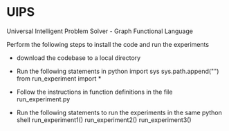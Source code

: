 # UIPS
Universal Intelligent Problem Solver - Graph Functional Language

Perform the following steps to install the code and run the experiments

- download the codebase to a local directory 
- Run the following statements in python
	import sys
	sys.path.append("<local installation directory>")
	from run_experiment import *

- Follow the instructions in function definitions in the file run_experiment.py 
- Run the following statements to run the experiments in the same python shell
	run_experiment1()
	run_experiment2()
	run_experiment3()
